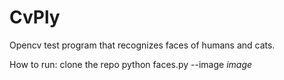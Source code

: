 # CvPly
Opencv test program that recognizes faces of humans and cats.


How to run:
clone the repo
python faces.py --image *image*
